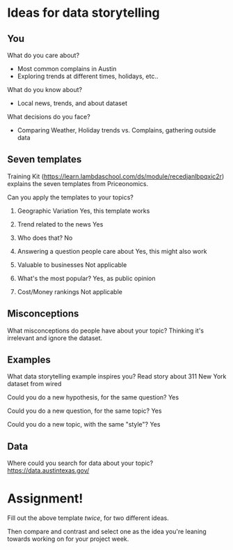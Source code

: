 # Ideas for data storytelling

## You

What do you care about?
- Most common complains in Austin
- Exploring trends at different times, holidays, etc..

What do you know about?
- Local news, trends, and about dataset

What decisions do you face?
- Comparing Weather, Holiday trends vs. Complains, gathering outside data

## Seven templates

Training Kit (https://learn.lambdaschool.com/ds/module/recedjanlbpqxic2r) explains the seven templates from Priceonomics.

Can you apply the templates to your topics? 

1. Geographic Variation
Yes, this template works

2. Trend related to the news
Yes

3. Who does that?
No

4. Answering a question people care about
Yes, this might also work

5. Valuable to businesses
Not applicable

6. What's the most popular?
Yes, as public opinion

7. Cost/Money rankings
Not applicable

## Misconceptions

What misconceptions do people have about your topic?
Thinking it's irrelevant and ignore the dataset.

## Examples

What data storytelling example inspires you?
Read story about 311 New York dataset from wired

Could you do a new hypothesis, for the same question?
Yes

Could you do a new question, for the same topic?
Yes

Could you do a new topic, with the same "style"?
Yes

## Data

Where could you search for data about your topic?
https://data.austintexas.gov/

# Assignment!

Fill out the above template *twice*, for two different ideas.

Then compare and contrast and select one as the idea you're leaning towards
working on for your project week.
